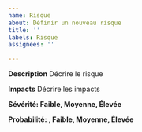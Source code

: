 ```yaml
---
name: Risque
about: Définir un nouveau risque
title: ''
labels: Risque
assignees: ''

---
```


**Description**
Décrire le risque

**Impacts**
Décrire les impacts

**Sévérité: Faible, Moyenne, Élevée**

**Probabilité: , Faible, Moyenne, Élevée**
